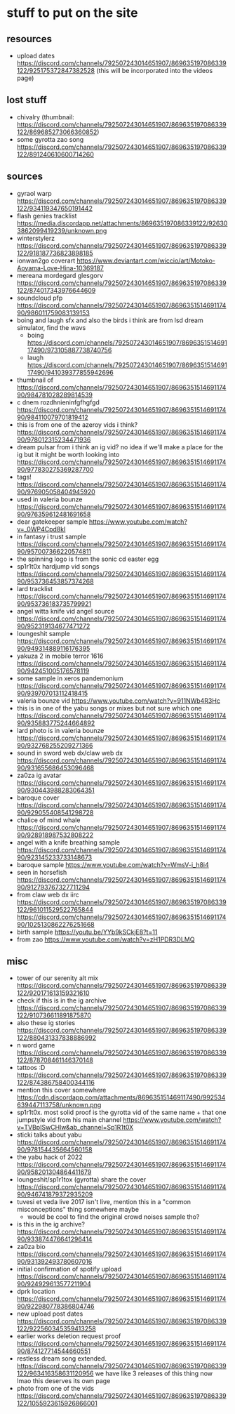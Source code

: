 # stuff to put on the site

## resources

- upload dates https://discord.com/channels/792507243014651907/869635197086339122/925175372847382528 (this will be incorporated into the videos page)

## lost stuff

- chivalry (thumbnail: https://discord.com/channels/792507243014651907/869635197086339122/869685273066360852)
- some gyrotta zao song https://discord.com/channels/792507243014651907/869635197086339122/891240610600714260

## sources

- gyraol warp https://discord.com/channels/792507243014651907/869635197086339122/934119347650191442
- flash genies tracklist https://media.discordapp.net/attachments/869635197086339122/926303862099419239/unknown.png
- winterstylerz https://discord.com/channels/792507243014651907/869635197086339122/918187736823898185
- ionwan2go coverart https://www.deviantart.com/wiccio/art/Motoko-Aoyama-Love-Hina-10369187
- mereana mordegard glesgorv https://discord.com/channels/792507243014651907/869635197086339122/874017343976644609
- soundcloud pfp https://discord.com/channels/792507243014651907/869635151469117490/986011759083139153
- boing and laugh sfx and also the birds i think are from lsd dream simulator, find the wavs
  - boing https://discord.com/channels/792507243014651907/869635151469117490/973105887738740756
  - laugh https://discord.com/channels/792507243014651907/869635151469117490/941039377855942696
- thumbnail of https://discord.com/channels/792507243014651907/869635151469117490/984781028289814539
- c dnem rozdhnieninfgfhgfgd https://discord.com/channels/792507243014651907/869635151469117490/984110079701819412
- this is from one of the azeroy vids i think? https://discord.com/channels/792507243014651907/869635151469117490/978012315234471936
- dream pulsar from i think an ig vid? no idea if we'll make a place for the ig but it might be worth looking into https://discord.com/channels/792507243014651907/869635151469117490/977830275369287700
- tags! https://discord.com/channels/792507243014651907/869635151469117490/976905058404945920
- used in valeria bounze https://discord.com/channels/792507243014651907/869635151469117490/976359612481691658
- dear gatekeeper sample https://www.youtube.com/watch?v=_0WP4Cpd8kI
- in fantasy i trust sample https://discord.com/channels/792507243014651907/869635151469117490/957007366220574811
- the spinning logo is from the sonic cd easter egg
- sp1r1t0x hardjump vid songs https://discord.com/channels/792507243014651907/869635151469117490/953736453857374268
- lard tracklist https://discord.com/channels/792507243014651907/869635151469117490/953736183735799921
- angel witta knife vid angel source https://discord.com/channels/792507243014651907/869635151469117490/952319134677471272
- loungeshit sample https://discord.com/channels/792507243014651907/869635151469117490/949314889116176395
- yakuza 2 in mobile terror 1616 https://discord.com/channels/792507243014651907/869635151469117490/942451005176578119
- some sample in xeros pandemonium https://discord.com/channels/792507243014651907/869635151469117490/939707013112418415
- valeria bounze vid https://www.youtube.com/watch?v=911NWb4R3Hc
- this is in one of the yabu songs or mixes but not sure which one https://discord.com/channels/792507243014651907/869635151469117490/935883775244664892
- lard photo is in valeria bounze https://discord.com/channels/792507243014651907/869635151469117490/932768255209271366
- sound in sword web dx/claw web dx https://discord.com/channels/792507243014651907/869635151469117490/931655686453096468
- za0za ig avatar https://discord.com/channels/792507243014651907/869635151469117490/930443988283064351
- baroque cover https://discord.com/channels/792507243014651907/869635151469117490/929055408541298728
- chalice of mind whale https://discord.com/channels/792507243014651907/869635151469117490/928918987532808222
- angel with a knife breathing sample https://discord.com/channels/792507243014651907/869635151469117490/923145233733148673
- baroque sample https://www.youtube.com/watch?v=WmsV-i_h8i4
- seen in horsefish https://discord.com/channels/792507243014651907/869635151469117490/912793767327711294
- from claw web dx iirc https://discord.com/channels/792507243014651907/869635197086339122/961011529522765844 https://discord.com/channels/792507243014651907/869635151469117490/1025130862276251668
- birth sample https://youtu.be/YYb9kSCkjE8?t=11
- from zao https://www.youtube.com/watch?v=zH1PDR3DLMQ

## misc

- tower of our serenity alt mix https://discord.com/channels/792507243014651907/869635197086339122/920171613159321610
- check if this is in the ig archive https://discord.com/channels/792507243014651907/869635197086339122/910736611891875870
- also these ig stories https://discord.com/channels/792507243014651907/869635197086339122/880431337838886992
- n word game https://discord.com/channels/792507243014651907/869635197086339122/878708461146370148
- tattoos :D https://discord.com/channels/792507243014651907/869635197086339122/874386758400344116
- mention this cover somewhere https://cdn.discordapp.com/attachments/869635151469117490/992534639447113758/unknown.png
- sp1r1t0x. most solid proof is the gyrotta vid of the same name + that one jumpstyle vid from his main channel https://www.youtube.com/watch?v=TVBpISwCHlw&ab_channel=Sp1R1t0X
- sticki talks about yabu https://discord.com/channels/792507243014651907/869635151469117490/978154435664560158
- the yabu hack of 2022 https://discord.com/channels/792507243014651907/869635151469117490/958201304864411679
- loungeshit/sp1r1tox (gyrotta) share the cover https://discord.com/channels/792507243014651907/869635151469117490/946741879372935209
- tuvesi et veda live 2017 isn't live, mention this in a "common misconceptions" thing somewhere maybe
  - would be cool to find the original crowd noises sample tho?
- is this in the ig archive? https://discord.com/channels/792507243014651907/869635151469117490/933874476641296414
- za0za bio https://discord.com/channels/792507243014651907/869635151469117490/931392493780607016
- initial confirmation of spotify upload https://discord.com/channels/792507243014651907/869635151469117490/924929613577211904
- dprk location https://discord.com/channels/792507243014651907/869635151469117490/922980778386804746
- new upload post dates https://discord.com/channels/792507243014651907/869635197086339122/922560345359413258
- earlier works deletion request proof https://discord.com/channels/792507243014651907/869635151469117490/874127714544660551
- restless dream song extended. https://discord.com/channels/792507243014651907/869635197086339122/963416358631120956 we have like 3 releases of this thing now lmao this deserves its own page
- photo from one of the vids https://discord.com/channels/792507243014651907/869635197086339122/1055923615926866001
